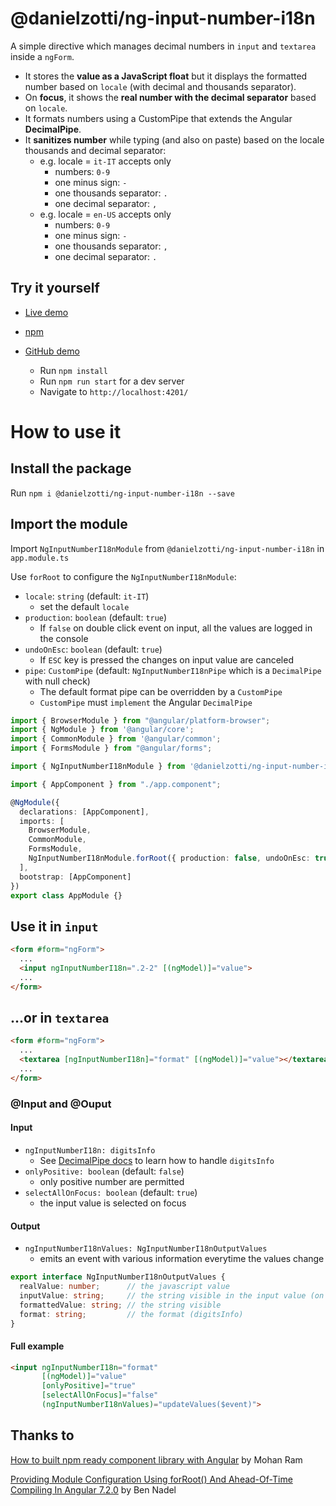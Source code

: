# @danielzotti/ng-input-number-i18n

A simple directive which manages decimal numbers in `input` and `textarea` inside a `ngForm`.

- It stores the **value as a JavaScript float** but it displays the formatted number based on `locale` (with decimal and thousands separator). 
- On **focus**, it shows the **real number with the decimal separator** based on `locale`.
- It formats numbers using a CustomPipe that extends the Angular **DecimalPipe**.
- It **sanitizes number** while typing (and also on paste) based on the locale thousands and decimal separator:
    - e.g. locale = `it-IT` accepts only
        - numbers: `0-9`
        - one minus sign: `-`
        - one thousands separator: `.`
        - one decimal separator: `,`
    - e.g. locale = `en-US` accepts only
        - numbers: `0-9`
        - one minus sign: `-`
        - one thousands separator: `,`
        - one decimal separator: `.`

## Try it yourself

- [Live demo](https://danielzotti.github.io/ng-input-number-i18n)

- [npm](https://www.npmjs.com/package/@danielzotti/ng-input-number-i18n)


- [GitHub demo](https://github.com/danielzotti/ng-input-number-i18n)
  - Run `npm install`
  - Run `npm run start` for a dev server
  - Navigate to `http://localhost:4201/`

# How to use it

## Install the package

Run `npm i @danielzotti/ng-input-number-i18n --save`

## Import the module

Import `NgInputNumberI18nModule` from `@danielzotti/ng-input-number-i18n` in `app.module.ts`

Use `forRoot` to configure the `NgInputNumberI18nModule`:
- `locale`: `string` (default: `it-IT`)
    - set the default `locale`
- `production`: `boolean` (default: `true`)
    - If `false` on double click event on input, all the values are logged in the console
- `undoOnEsc`: `boolean` (default: `true`)
    - If `ESC` key is pressed the changes on input value are canceled
- `pipe`: `CustomPipe` (default: `NgInputNumberI18nPipe` which is a `DecimalPipe` with null check)
    - The default format pipe can be overridden by a `CustomPipe`
    - `CustomPipe` must `implement` the Angular `DecimalPipe`

```typescript
import { BrowserModule } from "@angular/platform-browser";
import { NgModule } from '@angular/core';
import { CommonModule } from '@angular/common';
import { FormsModule } from "@angular/forms";

import { NgInputNumberI18nModule } from '@danielzotti/ng-input-number-i18n';

import { AppComponent } from "./app.component";  

@NgModule({
  declarations: [AppComponent],
  imports: [
    BrowserModule,
    CommonModule,
    FormsModule, 
    NgInputNumberI18nModule.forRoot({ production: false, undoOnEsc: true }),
  ],
  bootstrap: [AppComponent]
})
export class AppModule {}
```

## Use it in `input`

```html
<form #form="ngForm">
  ...
  <input ngInputNumberI18n=".2-2" [(ngModel)]="value">
  ...
</form>
```

## ...or in `textarea`

```html
<form #form="ngForm">
  ...
  <textarea [ngInputNumberI18n]="format" [(ngModel)]="value"></textarea>
  ...
</form>
```

### @Input and @Ouput

#### Input 
- `ngInputNumberI18n: digitsInfo`
    - See [DecimalPipe docs](https://angular.io/api/common/DecimalPipe#parameters) to learn how to handle `digitsInfo`
- `onlyPositive: boolean` (default: `false`)
    - only positive number are permitted
- `selectAllOnFocus: boolean` (default: `true`)
    - the input value is selected on focus   

#### Output
- `ngInputNumberI18nValues: NgInputNumberI18nOutputValues` 
    - emits an event with various information everytime the values change

```typescript
export interface NgInputNumberI18nOutputValues {
  realValue: number;      // the javascript value
  inputValue: string;     // the string visible in the input value (on focus)
  formattedValue: string; // the string visible
  format: string;         // the format (digitsInfo)
}
```

#### Full example

```html
<input ngInputNumberI18n="format" 
       [(ngModel)]="value"
       [onlyPositive]="true" 
       [selectAllOnFocus]="false"
       (ngInputNumberI18nValues)="updateValues($event)">
```

## Thanks to

[How to built npm ready component library with Angular](https://codeburst.io/how-to-built-npm-ready-component-library-with-angular-a812a22dc1d5) by Mohan Ram

[Providing Module Configuration Using forRoot() And Ahead-Of-Time Compiling In Angular 7.2.0](https://www.bennadel.com/blog/3565-providing-module-configuration-using-forroot-and-ahead-of-time-compiling-in-angular-7-2-0.htm) by Ben Nadel
